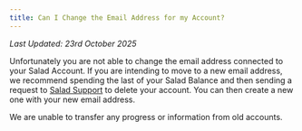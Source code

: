 ```yaml
---
title: Can I Change the Email Address for my Account?
---
```


_Last Updated: 23rd October 2025_

Unfortunately you are not able to change the email address connected to your Salad Account. If you are intending to move
to a new email address, we recommend spending the last of your Salad Balance and then sending a request to
[Salad Support](/contact) to delete your account. You can then create a new one with your new email address.

We are unable to transfer any progress or information from old accounts.
